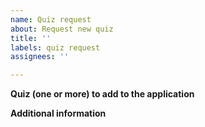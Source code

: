 ```yaml
---
name: Quiz request
about: Request new quiz
title: ''
labels: quiz request
assignees: ''

---
```


**Quiz (one or more) to add to the application**

**Additional information**
